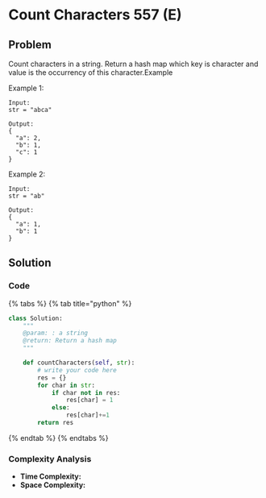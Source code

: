# Count Characters 557 \(E\)

## Problem



Count characters in a string. Return a hash map which key is character and value is the occurrency of this character.Example

Example 1:

```text
Input:
str = "abca"

Output:
{
  "a": 2,
  "b": 1,
  "c": 1
}

```

Example 2:

```text
Input:
str = "ab"

Output:
{
  "a": 1,
  "b": 1
}
```

## Solution 

### Code

{% tabs %}
{% tab title="python" %}
```python
class Solution:
    """
    @param: : a string
    @return: Return a hash map
    """

    def countCharacters(self, str):
        # write your code here
        res = {}
        for char in str:
            if char not in res:
                res[char] = 1
            else:
                res[char]+=1
        return res
```
{% endtab %}
{% endtabs %}

### Complexity Analysis

* **Time Complexity:**
* **Space Complexity:**

